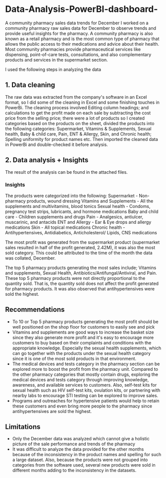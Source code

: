 # Data-Analysis-PowerBI-dashboard-
A community pharmacy sales data trends for December
I worked on a community pharmacy raw sales data for December to observe trends and provide useful insights for the pharmacy. A community pharmacy is also known as a retail pharmacy and is the most common type of pharmacy that allows the public access to their medications and advice about their health. Most community pharmacies provide pharmaceutical services like dispensing, point-of-care tests, consultations, and also complementary products and services in the supermarket section. 

I used the following steps in analyzing the data
## 1. Data cleaning
The raw data was extracted from the company's software in an Excel format, so I did some of the cleaning in Excel and some finishing touches in PowerBi. The cleaning process involved Editing column headings; and calculations to get the profit made on each sale by subtracting the cost price from the selling price; there were a lot of products so I created categories based on the products on the sheet, divided the products into the following categories: Supermarket, Vitamins & Supplements, Sexual health, Baby & child care, Pain, ENT & Allergy, Skin, and Chronic health; Spelling uniformity for product names etc. Then imported the cleaned data in PowerBi and double-checked it before analysis.
## 2. Data analysis + Insights
The result of the analysis can be found in the attached files.

### Insights

The products were categorized into the following:
Supermarket - Non-pharmacy products, wound dressing 
Vitamins and Supplements - All the supplements and multivitamins, blood tonics 
Sexual health - Condoms, pregnancy test strips, lubricants, and hormone medications
Baby and child care - Children supplements and drugs
Pain - Analgesics, antiulcer, muscarinic, and antacids
ENT and Allergy - Ear & Eye drops and allergy medications
Skin  - All topical medications
Chronic health - Antihypertensives, Antidiabetics, Anticholesterol/ Lipids, CNS medications

The most profit was generated from the supermarket product (supermarket sales resulted in half of the profit generated, 2.42M), it was also the most sold category. This could be attributed to the time of the month the data was collated, December. 

The top 5 pharmacy products generating the most sales include; Vitamins and supplements, Sexual Health, Antibiotics/Antifungal/Antiviral, and Pain. These top 5 pharmacy products were not directly proportional to the quantity sold. That is, the quantity sold does not affect the profit generated for pharmacy products. It was also observed that antihypertensives were sold the highest. 

## Recommendations

- To 10 or Top 5 pharmacy products generating the most profit should be well positioned on the shop floor for customers to easily see and pick
- Vitamins and supplements are good ways to increase the basket size since they also generate more profit and it's easy to encourage more customers to buy based on their complaints and conditions with the appropriate knowledge. Especially the sexual health supplements, which can go together with the products under the sexual health category since it is one of the most sold products in that environment.
- The medical devices and tests category in the pharmacy section can be explored more to boost the profit from the pharmacy unit. Compared to the other pharmacy categories that mostly contain drugs, exploring the medical devices and tests category through improving knowledge, awareness, and available services to customers. Also, self-test kits for sexual health such as HIV self-test kits, ovulation kits, or partnering with nearby labs to encourage STI testing can be explored to improve sales.
- Programs and outreaches for hypertensive patients would help to retain these customers and even bring more people to the pharmacy since antihypertensives are sold the highest.

## Limitations
- Only the December data was analyzed which cannot give a holistic picture of the sale performance and trends of the pharmacy
- It was difficult to analyze the data provided for the other months because of the inconsistency in the product names and spelling for such a large dataset. Also, because the products were not grouped into categories from the software used, several new products were sold in different months adding to the inconsistency in the datasets.



